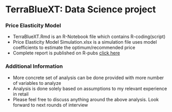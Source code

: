 # TerraBlueXT: Data Science project

### Price Elasticity Model

* TerraBlueXT.Rmd is an R-Notebook file which contains R-coding(script)
* Price Elasticity Model Simulation.xlsx is a simulation file uses model coefficients to estimate the optimum/recommended price
* Complete report is published on R-pubs [click here](http://rpubs.com/YashwanthRPubs/TerraBlueXT)

### Additional Information

* More concrete set of analysis can be done provided with more number of variables to analyze
* Analysis is done solely based on assumptions to my relevant experience in retail
* Please feel free to discuss anything around the above analysis. Look forward to next rounds of interview
